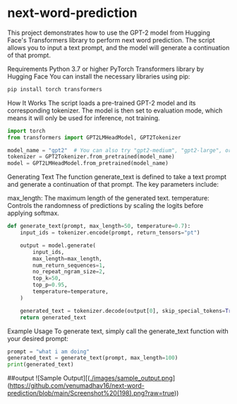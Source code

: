 # next-word-prediction
This project demonstrates how to use the GPT-2 model from Hugging Face's Transformers library to perform next word prediction. The script allows you to input a text prompt, and the model will generate a continuation of that prompt.

Requirements
Python 3.7 or higher
PyTorch
Transformers library by Hugging Face
You can install the necessary libraries using pip:
```python
pip install torch transformers
```
How It Works
The script loads a pre-trained GPT-2 model and its corresponding tokenizer. The model is then set to evaluation mode, which means it will only be used for inference, not training.
```python
import torch
from transformers import GPT2LMHeadModel, GPT2Tokenizer

model_name = "gpt2"  # You can also try "gpt2-medium", "gpt2-large", or "gpt2-xl" for larger models
tokenizer = GPT2Tokenizer.from_pretrained(model_name)
model = GPT2LMHeadModel.from_pretrained(model_name)
```
Generating Text
The function generate_text is defined to take a text prompt and generate a continuation of that prompt. The key parameters include:

max_length: The maximum length of the generated text.
temperature: Controls the randomness of predictions by scaling the logits before applying softmax.
```python
def generate_text(prompt, max_length=50, temperature=0.7):
    input_ids = tokenizer.encode(prompt, return_tensors="pt")

    output = model.generate(
        input_ids,
        max_length=max_length,
        num_return_sequences=1,
        no_repeat_ngram_size=2,
        top_k=50,
        top_p=0.95,
        temperature=temperature,
    )

    generated_text = tokenizer.decode(output[0], skip_special_tokens=True)
    return generated_text
```
Example Usage
To generate text, simply call the generate_text function with your desired prompt:
```python
prompt = "what i am doing"
generated_text = generate_text(prompt, max_length=100)
print(generated_text)
```
##output
![Sample Output][([./images/sample_output.png](https://github.com/venumadhav16/next-word-prediction/blob/f69db972b60929b923b7d4082725ef080515b4ff/Screenshot%20(198).png)](https://github.com/venumadhav16/next-word-prediction/blob/main/Screenshot%20(198).png?raw=true))
